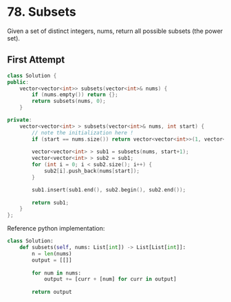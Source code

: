 # 78. Subsets

Given a set of distinct integers, nums, return all possible subsets (the power set).

## First Attempt

```c++
class Solution {
public:
    vector<vector<int>> subsets(vector<int>& nums) {
        if (nums.empty()) return {};
        return subsets(nums, 0);
    }

private:
    vector<vector<int> > subsets(vector<int>& nums, int start) {
        // note the initialization here !
        if (start == nums.size()) return vector<vector<int>>(1, vector<int>());
        
        vector<vector<int> > sub1 = subsets(nums, start+1);
        vector<vector<int> > sub2 = sub1;
        for (int i = 0; i < sub2.size(); i++) {
            sub2[i].push_back(nums[start]);
        }            

        sub1.insert(sub1.end(), sub2.begin(), sub2.end());
        
        return sub1;
    }
};
```

Reference python implementation:
```python
class Solution:
    def subsets(self, nums: List[int]) -> List[List[int]]:
        n = len(nums)
        output = [[]]
        
        for num in nums:
            output += [curr + [num] for curr in output]
        
        return output
```